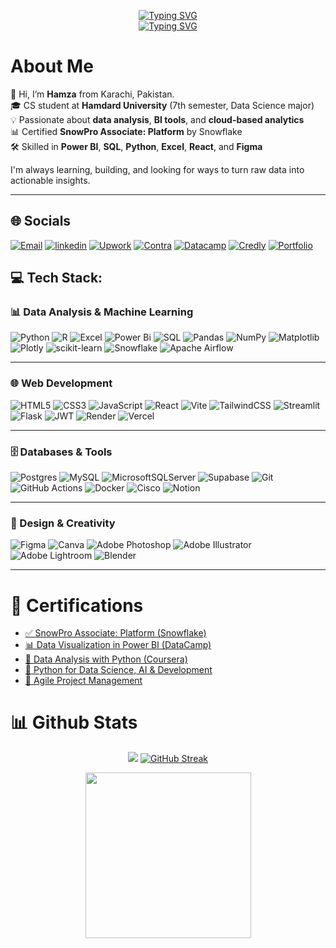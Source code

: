 <p align="center">
  <a href="https://git.io/typing-svg">
    <img src="https://readme-typing-svg.demolab.com?font=Fira+code&weight=700&size=23&duration=1&pause=1000&color=2B70C5&center=true&vCenter=true&repeat=false&width=435&lines=Hamza+Ali+Khan" alt="Typing SVG" />
  </a>
  <br>
  <a href="https://git.io/typing-svg">
    <img src="https://readme-typing-svg.demolab.com?font=Fira+code&weight=100&size=21&duration=1000&pause=1200&color=2B70C5&center=true&vCenter=true&width=435&lines=Data+Analysis+%26+Visualization++;Python+%7C++Power+BI%2C+Excel;UI%2FUX+Design++;Project+Management+;%F0%9F%9A%80Always+building%2C+always+learning" alt="Typing SVG" />
  </a>
</p>


# About Me
📍 Hi, I’m **Hamza** from Karachi, Pakistan.  
🎓 CS student at **Hamdard University** (7th semester, Data Science major)  
💡 Passionate about **data analysis**, **BI tools**, and **cloud-based analytics**  
📊 Certified **SnowPro Associate: Platform** by Snowflake  
🛠️ Skilled in **Power BI**, **SQL**, **Python**, **Excel**, **React**, and **Figma**

I'm always learning, building, and looking for ways to turn raw data into actionable insights. 

---
## 🌐 Socials
[![Email](https://img.shields.io/badge/Email-D14836?style=for-the-badge&logo=gmail&logoColor=white)](mailto:hamzasofficial1@gmail.com)
[![linkedin](https://img.shields.io/badge/linkedin-0A66C2?style=for-the-badge&logo=linkedin&logoColor=white)](https://www.linkedin.com/in/hamza-ali-856620206?utm_source=share&utm_campaign=share_via&utm_content=profile&utm_medium=android_app)
[![Upwork](https://img.shields.io/badge/Upwork-008000?style=for-the-badge&logo=Upwork&logoColor=white)](https://www.upwork.com/freelancers/hamzak340?mp_source=share)
[![Contra](https://img.shields.io/badge/Contra-FFFFFF?style=for-the-badge&logo=Contra&logoColor=000000)](https://contra.com/hamza_khan_wn8brjvw?referralExperimentNid=SOCIAL_REFERRAL_PROGRAM&referrerUsername=hamza_khan_wn8brjvw)
[![Datacamp](https://img.shields.io/badge/Datacamp-05192D?style=for-the-badge&logo=datacamp&logoColor=03E860)](https://www.datacamp.com/portfolio/hkalikhan) [![Credly](https://img.shields.io/badge/Credly-808080?style=for-the-badge&logo=credly&logoColor=FFA500)](https://www.credly.com/users/hkali) [![Portfolio](https://img.shields.io/badge/Portfolio-000000?style=for-the-badge&logo=Vercel&logoColor=FFFFFF)](https://hamza-ali-portfolio-85.vercel.app)

## 💻 Tech Stack:
### 📊 Data Analysis & Machine Learning
![Python](https://img.shields.io/badge/python-3670A0?style=for-the-badge&logo=python&logoColor=ffdd54) 
![R](https://img.shields.io/badge/r-%23276DC3.svg?style=for-the-badge&logo=r&logoColor=white)
![Excel](https://img.shields.io/badge/Microsoft%20Excel-217346?style=for-the-badge&logo=microsoft-excel&logoColor=white)
![Power Bi](https://img.shields.io/badge/power_bi-F2C811?style=for-the-badge&logo=powerbi&logoColor=black)
![SQL](https://img.shields.io/badge/SQL-FFFFFF?style=for-the-badge&logo=database&logoColor=FF6F00)
![Pandas](https://img.shields.io/badge/pandas-%23150458.svg?style=for-the-badge&logo=pandas&logoColor=white)
![NumPy](https://img.shields.io/badge/numpy-%23013243.svg?style=for-the-badge&logo=numpy&logoColor=white) 
![Matplotlib](https://img.shields.io/badge/Matplotlib-%23ffffff.svg?style=for-the-badge&logo=Matplotlib&logoColor=black) 
![Plotly](https://img.shields.io/badge/Plotly-%233F4F75.svg?style=for-the-badge&logo=plotly&logoColor=white) 
![scikit-learn](https://img.shields.io/badge/scikit--learn-%23F7931E.svg?style=for-the-badge&logo=scikit-learn&logoColor=white) 
![Snowflake](https://img.shields.io/badge/snowflake-%2329B5E8.svg?style=for-the-badge&logo=snowflake&logoColor=white) 
![Apache Airflow](https://img.shields.io/badge/Apache%20Airflow-FFFFFF?style=for-the-badge&logo=Apache%20Airflow&logoColor=000000) 

---

### 🌐 Web Development
![HTML5](https://img.shields.io/badge/html5-%23E34F26.svg?style=for-the-badge&logo=html5&logoColor=white) 
![CSS3](https://img.shields.io/badge/css3-%231572B6.svg?style=for-the-badge&logo=css3&logoColor=white) 
![JavaScript](https://img.shields.io/badge/javascript-%23323330.svg?style=for-the-badge&logo=javascript&logoColor=%23F7DF1E) 
![React](https://img.shields.io/badge/react-%2320232a.svg?style=for-the-badge&logo=react&logoColor=%2361DAFB) 
![Vite](https://img.shields.io/badge/vite-%23646CFF.svg?style=for-the-badge&logo=vite&logoColor=white) 
![TailwindCSS](https://img.shields.io/badge/tailwindcss-%2338B2AC.svg?style=for-the-badge&logo=tailwind-css&logoColor=white) 
![Streamlit](https://img.shields.io/badge/Streamlit-%23FE4B4B.svg?style=for-the-badge&logo=streamlit&logoColor=white)
![Flask](https://img.shields.io/badge/flask-%23000.svg?style=for-the-badge&logo=flask&logoColor=white)
![JWT](https://img.shields.io/badge/JWT-black?style=for-the-badge&logo=JSON%20web%20tokens) 
![Render](https://img.shields.io/badge/Render-%23000000.svg?style=for-the-badge&logo=render&logoColor=white) 
![Vercel](https://img.shields.io/badge/vercel-%23000000.svg?style=for-the-badge&logo=vercel&logoColor=white) 


---

### 🗄️ Databases & Tools
![Postgres](https://img.shields.io/badge/postgres-%23316192.svg?style=for-the-badge&logo=postgresql&logoColor=white) 
![MySQL](https://img.shields.io/badge/mysql-4479A1.svg?style=for-the-badge&logo=mysql&logoColor=white) 
![MicrosoftSQLServer](https://img.shields.io/badge/Microsoft%20SQL%20Server-CC2927?style=for-the-badge&logo=microsoft%20sql%20server&logoColor=white)
![Supabase](https://img.shields.io/badge/Supabase-3ECF8E?style=for-the-badge&logo=supabase&logoColor=white) 
![Git](https://img.shields.io/badge/git-%23F05033.svg?style=for-the-badge&logo=git&logoColor=white) 
![GitHub Actions](https://img.shields.io/badge/github%20actions-%232671E5.svg?style=for-the-badge&logo=githubactions&logoColor=white) 
![Docker](https://img.shields.io/badge/docker-%230db7ed.svg?style=for-the-badge&logo=docker&logoColor=white) 
![Cisco](https://img.shields.io/badge/cisco-%23049fd9.svg?style=for-the-badge&logo=cisco&logoColor=black) 
![Notion](https://img.shields.io/badge/Notion-%23000000.svg?style=for-the-badge&logo=notion&logoColor=white) 


---

### 🎨 Design & Creativity
![Figma](https://img.shields.io/badge/figma-%23F24E1E.svg?style=for-the-badge&logo=figma&logoColor=white) 
![Canva](https://img.shields.io/badge/Canva-%2300C4CC.svg?style=for-the-badge&logo=Canva&logoColor=white) 
![Adobe Photoshop](https://img.shields.io/badge/adobe%20photoshop-000435.svg?style=for-the-badge&logo=adobe%20photoshop&logoColor=white) 
![Adobe Illustrator](https://img.shields.io/badge/adobe%20illustrator-%23FF9A00.svg?style=for-the-badge&logo=adobe%20illustrator&logoColor=white) 
![Adobe Lightroom](https://img.shields.io/badge/Adobe%20Lightroom-000435.svg?style=for-the-badge&logo=Adobe%20Lightroom&logoColor=white) 
![Blender](https://img.shields.io/badge/blender-%23F5792A.svg?style=for-the-badge&logo=blender&logoColor=white) 

---

# 📜 Certifications

- [✅ SnowPro Associate: Platform (Snowflake)](https://achieve.snowflake.com/806c6d30-cb82-4c63-af5c-3b0108b27c47#acc.fLrwSjle)
- [📊 Data Visualization in Power BI (DataCamp)](https://www.datacamp.com/completed/statement-of-accomplishment/course/db633c8e3425c6813ac0b5db6522cb21a7e8e65c)
- [🐍 Data Analysis with Python (Coursera)](https://coursera.org/share/d64fda986cd948586f51955863704d34)
- [🚀 Python for Data Science, AI & Development](https://coursera.org/share/db970a7598b9c58fa5b38bc28f06baca)
- [🧠 Agile Project Management](https://coursera.org/share/eba3b2f14c2508d330f131756e0d4c6b)

# 📊 Github Stats

<div align="center">

<div style="display: flex-wrap; justify-content: space-between;">


<!-- Overall stat* Streak-->
<img src="https://github-readme-stats.vercel.app/api?username=Hamza-asm&show_icons=true&theme=transparent&hide_border=true"/> [![GitHub Streak](https://github-readme-streak-stats-seven-blush.vercel.app?user=Hamza-asm&theme=transparent&hide_border=true&card_width=340)](https://git.io/streak-stats)

<img src="https://github-readme-stats.vercel.app/api/top-langs/?username=Hamza-asm&title_color=ffffff&hide_border=true&show_icons=true&theme=github_dark" width="265">

</div>

<!--<h2 align="center">🏆 GitHub Profile Trophies</h2>

<p align="center">
  <img width="130" src="https://user-images.githubusercontent.com/6661165/91657958-61b4fd00-eb00-11ea-9def-dc7ef5367e34.png" alt="GitHub Profile Trophy"/>
  <br>
  
  <img src="https://github-profile-trophy.vercel.app/?username=Hamza-asm&theme=algolia&no-frame=true&no-bg=true&margin-w=5" width="1100" alt="GitHub Profile Trophy"/>
  
</p>
-->

<!--# 🧩Skills

## 💻Programming Languages
[![Languages](https://skillicons.dev/icons?i=python,cpp,html,css,js,r&theme=dark)](#)


## 🛠️Tools
[![Tools](https://skillicons.dev/icons?i=github,vscode,discord,powershell,mysql,postgresql,ps,illustrator,figma&theme=dark)](#)-->








